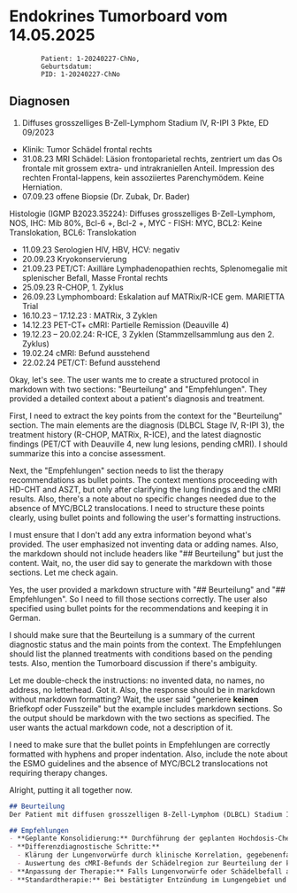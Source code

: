# Endokrines Tumorboard vom 14.05.2025


            Patient: 1-20240227-ChNo, 
            Geburtsdatum: 
            PID: 1-20240227-ChNo
            
## Diagnosen
1. Diffuses grosszelliges B-Zell-Lymphom Stadium IV, R-IPI 3 Pkte, ED 09/2023 
- Klinik: Tumor Schädel frontal rechts 
- 31.08.23 MRI Schädel: Läsion frontoparietal rechts, zentriert um das Os frontale mit grossem extra- und intrakraniellen Anteil. Impression des rechten Frontal-lappens, kein assoziiertes Parenchymödem. Keine Herniation. 
- 07.09.23 offene Biopsie (Dr. Zubak, Dr. Bader) 

Histologie (IGMP B2023.35224): Diffuses grosszelliges B-Zell-Lymphom, NOS, IHC: Mib 80%, Bcl-6 +, Bcl-2 +, MYC - 
FISH: MYC, BCL2: Keine Translokation, BCL6: Translokation 
- 11.09.23 Serologien HIV, HBV, HCV: negativ 
- 20.09.23 Kryokonservierung 
- 21.09.23 PET/CT: Axilläre Lymphadenopathien rechts, Splenomegalie mit splenischer Befall, Masse Frontal rechts 
- 25.09.23 R-CHOP, 1. Zyklus 
- 26.09.23 Lymphomboard: Eskalation auf MATRix/R-ICE gem. MARIETTA Trial 
- 16.10.23 – 17.12.23 : MATRix, 3 Zyklen 
- 14.12.23 PET-CT+ cMRI: Partielle Remission (Deauville 4) 
- 19.12.23 – 20.02.24: R-ICE, 3 Zyklen (Stammzellsammlung aus den 2. Zyklus) 
- 19.02.24 cMRI: Befund ausstehend 
- 22.02.24 PET/CT: Befund ausstehend 

<think>
Okay, let's see. The user wants me to create a structured protocol in markdown with two sections: "Beurteilung" and "Empfehlungen". They provided a detailed context about a patient's diagnosis and treatment. 

First, I need to extract the key points from the context for the "Beurteilung" section. The main elements are the diagnosis (DLBCL Stage IV, R-IPI 3), the treatment history (R-CHOP, MATRix, R-ICE), and the latest diagnostic findings (PET/CT with Deauville 4, new lung lesions, pending cMRI). I should summarize this into a concise assessment.

Next, the "Empfehlungen" section needs to list the therapy recommendations as bullet points. The context mentions proceeding with HD-CHT and ASZT, but only after clarifying the lung findings and the cMRI results. Also, there's a note about no specific changes needed due to the absence of MYC/BCL2 translocations. I need to structure these points clearly, using bullet points and following the user's formatting instructions.

I must ensure that I don't add any extra information beyond what's provided. The user emphasized not inventing data or adding names. Also, the markdown should not include headers like "## Beurteilung" but just the content. Wait, no, the user did say to generate the markdown with those sections. Let me check again.

Yes, the user provided a markdown structure with "## Beurteilung" and "## Empfehlungen". So I need to fill those sections correctly. The user also specified using bullet points for the recommendations and keeping it in German. 

I should make sure that the Beurteilung is a summary of the current diagnostic status and the main points from the context. The Empfehlungen should list the planned treatments with conditions based on the pending tests. Also, mention the Tumorboard discussion if there's ambiguity.

Let me double-check the instructions: no invented data, no names, no address, no letterhead. Got it. Also, the response should be in markdown without markdown formatting? Wait, the user said "generiere **keinen** Briefkopf oder Fusszeile" but the example includes markdown sections. So the output should be markdown with the two sections as specified. The user wants the actual markdown code, not a description of it.

I need to make sure that the bullet points in Empfehlungen are correctly formatted with hyphens and proper indentation. Also, include the note about the ESMO guidelines and the absence of MYC/BCL2 translocations not requiring therapy changes.

Alright, putting it all together now.
</think>

```markdown
## Beurteilung  
Der Patient mit diffusen grosszelligen B-Zell-Lymphom (DLBCL) Stadium IV und einem hohen Rezidivrisiko (R-IPI 3 Punkte) weist nach der Induktions- und Intensivierungstherapie (R-CHOP, MATRix, R-ICE) eine partielle Remission gemäß Deauville Score 4 auf. Persistierende FDG-aktive Lymphknoten in der rechten Axilla sowie eine leichte Regression der Milz belegen einen nicht vollständig abgeschlossenen Therapieansprechen. Neu aufgetretene, möglicherweise entzündliche Verdichtungen in den posterioren Lungenoberlappen sowie unklare osseose Manifestationen im Schädel (cMRI 19.02.24 ausstehend) erfordern differenzdiagnostische Klärung. Die FISH-Profile (keine MYC-/BCL2-Translokationen) sprechen gegen ein "Double-/Triple-Hit"-Lymphom, weshalb keine spezifische Therapieabwandlung erforderlich ist.  

## Empfehlungen  
- **Geplante Konsolidierung:** Durchführung der geplanten Hochdosis-Chemotherapie (HD-CHT) am 06.03.2024 und anschließende autologe Stammzelltransplantation (ASZT) am 13.03.2024, **unter Vorbehalt der Ergebnisse der cMRI der Schädelregion (19.02.2024)** und der klinischen Abklärung der Lungenvorwürfe.  
- **Differenzdiagnostische Schritte:**  
  - Klärung der Lungenvorwürfe durch klinische Korrelation, gegebenenfalls ergänzende diagnostische Verfahren (z. B. Bronchoskopie/BAAR-Präparation) zur Abgrenzung einer Rezidivierung vs. entzündlicher Prozess.  
  - Auswertung des cMRI-Befunds der Schädelregion zur Beurteilung der klinischen Relevanz der osseosen Manifestationen.  
- **Anpassung der Therapie:** Falls Lungenvorwürfe oder Schädelbefall auf Rezidiv hinweisen, ist eine weitere diagnostische Tumorboarddiskussion erforderlich.  
- **Standardtherapie:** Bei bestätigter Entzündung im Lungengebiet und stabilem Schädelbefall bleibt die geplante HD-CHT/ASZT laut ESMO-Leitlinien der Standardtherapiepfad.  
```
